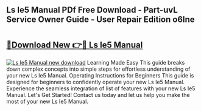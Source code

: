 ## Ls Ie5 Manual PDf Free Download - Part-uvL Service Owner Guide - User Repair Edition o6Ine

# <h2><a href="http://cf20840.oget.top/?id=Ls+Ie5+Manual">🔗Download New 👉🔴 Ls Ie5 Manual</a></h2>

[![Ls Ie5 Manual new download](https://i.imgur.com/5g1atiW.png)](http://cf20840.oget.top/?id=Ls+Ie5+Manual)
Learning Made Easy This guide breaks down complex concepts into simple steps for effortless understanding of your new Ls Ie5 Manual. Operating Instructions for Beginners This guide is designed for beginners to confidently operate your new Ls Ie5 Manual. Experience the seamless integration of list of features with your new Ls Ie5 Manual. Let's Get Started! Contact us today and let us help you make the most of your new Ls Ie5 Manual.
